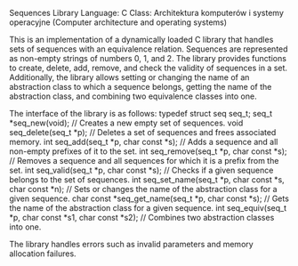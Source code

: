 Sequences Library
Language: C
Class: Architektura komputerów i systemy operacyjne (Computer architecture and operating systems)

This is an implementation of a dynamically loaded C library that handles sets of sequences with an equivalence relation. Sequences are represented as non-empty strings of numbers 0, 1, and 2. The library provides functions to create, delete, add, remove, and check the validity of sequences in a set. Additionally, the library allows setting or changing the name of an abstraction class to which a sequence belongs, getting the name of the abstraction class, and combining two equivalence classes into one.

The interface of the library is as follows:
    typedef struct seq seq_t;
    seq_t *seq_new(void); // Creates a new empty set of sequences.
    void seq_delete(seq_t *p); // Deletes a set of sequences and frees associated memory.
    int seq_add(seq_t *p, char const *s); // Adds a sequence and all non-empty prefixes of it to the set.
    int seq_remove(seq_t *p, char const *s); // Removes a sequence and all sequences for which it is a prefix from the set.
    int seq_valid(seq_t *p, char const *s); // Checks if a given sequence belongs to the set of sequences.
    int seq_set_name(seq_t *p, char const *s, char const *n); // Sets or changes the name of the abstraction class for a given sequence.
    char const *seq_get_name(seq_t *p, char const *s); // Gets the name of the abstraction class for a given sequence.
    int seq_equiv(seq_t *p, char const *s1, char const *s2); // Combines two abstraction classes into one.

The library handles errors such as invalid parameters and memory allocation failures.

